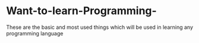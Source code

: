 # Want-to-learn-Programming-
These are the basic and most used things which will be used in learning any programming language
